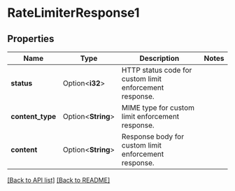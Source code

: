 # RateLimiterResponse1

## Properties

Name | Type | Description | Notes
------------ | ------------- | ------------- | -------------
**status** | Option<**i32**> | HTTP status code for custom limit enforcement response. | 
**content_type** | Option<**String**> | MIME type for custom limit enforcement response. | 
**content** | Option<**String**> | Response body for custom limit enforcement response. | 

[[Back to API list]](../README.md#documentation-for-api-endpoints) [[Back to README]](../README.md)


